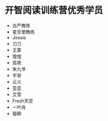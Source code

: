 # 开智阅读训练营优秀学员

+ 古严教练
+ 星空里教练
+ Jessie
+ 刀刀
+ 王蒙
+ 惶惶
+ 高艳
+ 朱九爷
+ 宇哥
+ 云义
+ 歪歪
+ 艾雪
+ Fresh天空
+ 一叶舟
+ 猫柳